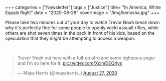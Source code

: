 +++
categories = ["Newsletter"]
tags = ["Justice"]
title= "In America, White Equals Right"
date = "2020-08-28"
coverImage = "/img/kenosha.jpg"
+++

Please take two minutes out of your day to watch Trevor Noah break down why it's perfectly fine for some people to openly wield assualt rifles, while others are shot seven times in the back in front of his kids, based on the speculation that they *might* be attempting to access a weapon.

<!--more-->

<br>

<blockquote class="twitter-tweet"><p lang="en" dir="ltr">Trevor Noah out here with a full-on afro and some righteous anger and I’m so here for it. <a href="https://t.co/XcjmDEQ4ys">pic.twitter.com/XcjmDEQ4ys</a></p>&mdash; Maya Harris (@mayaharris_) <a href="https://twitter.com/mayaharris_/status/1298987984344068099?ref_src=twsrc%5Etfw">August 27, 2020</a></blockquote> <script async src="https://platform.twitter.com/widgets.js" charset="utf-8"></script>
